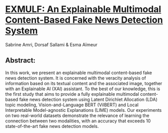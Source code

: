 # [EXMULF: An Explainable Multimodal Content-Based Fake News Detection System](https://link.springer.com/chapter/10.1007/978-3-031-08147-7_12)
Sabrine Amri, Dorsaf Sallami & Esma Aïmeur

## Abstract:
In this work, we present an explainable multimodal content-based fake news detection system. It is concerned with the veracity analysis of information based on its textual content and the associated image, together with an Explainable AI (XAI) assistant. To the best of our knowledge, this is the first study that aims to provide a fully explainable multimodal content-based fake news detection system using Latent Dirichlet Allocation (LDA) topic modeling, Vision-and-Language BERT (VilBERT) and Local Interpretable Model-agnostic Explanations (LIME) models. Our experiments on two real-world datasets demonstrate the relevance of learning the connection between two modalities, with an accuracy that exceeds 10 state-of-the-art fake news detection models.
